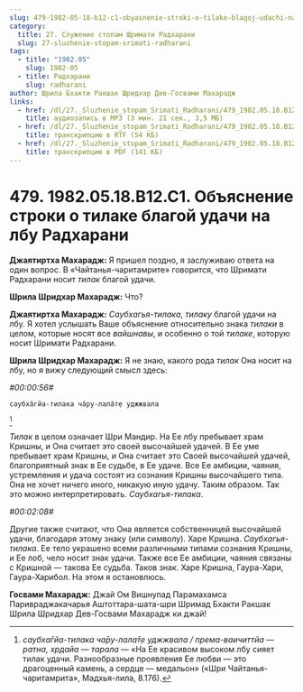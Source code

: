 ```yaml
---
slug: 479-1982-05-18-b12-c1-obyasnenie-stroki-o-tilake-blagoj-udachi-na-lbu-radharani
category:
  title: 27. Служение стопам Шримати Радхарани
  slug: 27-sluzhenie-stopam-srimati-radharani
tags:
  - title: "1982.05"
    slug: 1982-05
  - title: Радхарани
    slug: radharani
author: Шрила Бхакти Ракшак Шридхар Дев-Госвами Махарадж
links:
  - href: /dl/27._Sluzhenie_stopam_Srimati_Radharani/479_1982.05.18.B12.C1_SridharMj_Objasnenie_stroki_o_tilake_blagoj_udachi_na_lbu_Radharani.mp3
    title: аудиозапись в MP3 (3 мин. 21 сек., 3,5 МБ)
  - href: /dl/27._Sluzhenie_stopam_Srimati_Radharani/479_1982.05.18.B12.C1_SridharMj_Objasnenie_stroki_o_tilake_blagoj_udachi_na_lbu_Radharani.rtf
    title: транскрипцию в RTF (54 КБ)
  - href: /dl/27._Sluzhenie_stopam_Srimati_Radharani/479_1982.05.18.B12.C1_SridharMj_Objasnenie_stroki_o_tilake_blagoj_udachi_na_lbu_Radharani.pdf
    title: транскрипцию в PDF (141 КБ)
---
```


# 479. 1982.05.18.B12.C1. Объяснение строки о тилаке благой удачи на лбу Радхарани

**Джаятиртха Махарадж:** Я пришел поздно, я заслуживаю ответа на один вопрос. В «Чайтанья-чаритамрите» говорится, что Шримати Радхарани носит *тилак* благой удачи.

**Шрила Шридхар Махарадж:** Что?

**Джаятиртха Махарадж:** *Саубхагья-тилака*, *тилаку* благой удачи на лбу. Я хотел услышать Ваше объяснение относительно знака *тилаки* в целом, которые носят все *вайшнавы*, и особенно о той *тилаке*, которую носит Шримати Радхарани.

**Шрила Шридхар Махарадж:** Я не знаю, какого рода *тилак* Она носит на лбу, но я вижу следующий смысл здесь:

*#00:00:56#*

    саубха̄гйа-тилака ча̄ру-лала̄т̣е уджжвала
[^_ftn1]

*Тилак* в целом означает Шри Мандир. На Ее лбу пребывает храм Кришны, и Она считает это своей высочайшей удачей. В Ее уме пребывает храм Кришны, и Она считает это Своей высочайшей удачей, благоприятный знак в Ее судьбе, в Ее удаче. Все Ее амбиции, чаяния, устремления и удача состоят из сознания Кришны высочайшего типа. Она не хочет ничего иного, никакую иную удачу. Таким образом. Так это можно интерпретировать. *Саубхагья-тилака*.

*#00:02:08#*

Другие также считают, что Она является собственницей высочайшей удачи, благодаря этому знаку (или символу). Харе Кришна. *Саубхагья-тилака*. Ее тело украшено всеми различными типами сознания Кришны, и Ее лоб, чело носит знак удачи. Также все Ее амбиции, чаяния связаны с Кришной — такова Ее судьба. Таков знак. Харе Кришна, Гаура-Хари, Гаура-Харибол. На этом я остановлюсь.

**Госвами Махарадж:** Джай Ом Вишнупад Парамахамса Паривраджакачарья Аштоттара-шата-шри Шримад Бхакти Ракшак Шрила Шридхар Дев-Госвами Махарадж ки джай!



[^_ftn1]: *саубха̄гйа-тилака ча̄ру-лала̄т̣е уджжвала / према-ваичиттйа — ратна, хр̣дайа — тарала* — «На Ее красивом высоком лбу сияет тилак удачи. Разнообразные проявления Ее любви — это драгоценный камень, а сердце — медальон» («Шри Чайтанья-чаритамрита», Мадхья-лила, 8.176).

